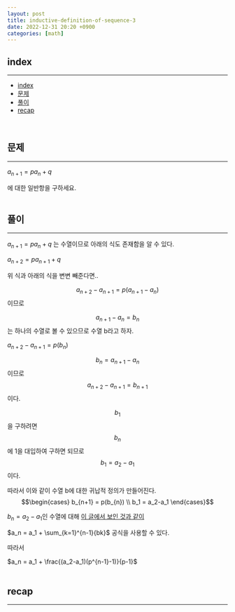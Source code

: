 ```yaml
---
layout: post
title: inductive-definition-of-sequence-3
date: 2022-12-31 20:20 +0900
categories: [math]
---
```


<!--break-->
## index 
--- 
- [index](#index)
- [문제](#문제)
- [풀이](#풀이)
- [recap](#recap)

<br>

## 문제 
--- 
$a_{n+1} = pa_{n}+q$

에 대한 일반항을 구하세요.
<br>
<br>

## 풀이 
--- 

$a_{n+1} = pa_{n}+q$
는 수열이므로 아래의 식도 존재함을 알 수 있다.

$a_{n+2} = pa_{n+1}+q$

위 식과 아래의 식을 변변 빼준다면..

$$ a_{n+2} - a_{n+1} = p(a_{n+1} - a_{n}) $$이므로

$$ a_{n+1} - a_{n} = b_n $$는 하나의 수열로 볼 수 있으므로 수열 b라고 하자.

$a_{n+2} - a_{n+1} = p(b_{n})$

$$b_{n} = a_{n+1} - a_{n}$$ 이므로
$$a_{n+2} - a_{n+1} = b_{n+1}$$이다.

$$b_1$$을 구하려면 $$b_n$$에 1을 대입하여 구하면 되므로 $$ b_1 = a_2 - a_1 $$이다.


따라서 이와 같이 수열 b에 대한 귀납적 정의가 만들어진다.
$$\begin{cases}
    b_{n+1} = p(b_{n}) \\
    b_1 = a_2-a_1
\end{cases}$$

$b_n = a_2-a_1$인 수열에 대해 
<a href="https://zerozoo-a.github.io/math/2022/12/29/inductive-definition-of-sequence-2.html">
이 글에서 보인 것과 같이</a>

$a_n = a_1 + \sum_{k=1}^{n-1}{bk}$
공식을 사용할 수 있다.

따라서

$a_n = a_1 + \frac{(a_2-a_1)(p^{n-1}-1)}{p-1}$
<br>
<br>

## recap 
--- 
<br>
<br>

